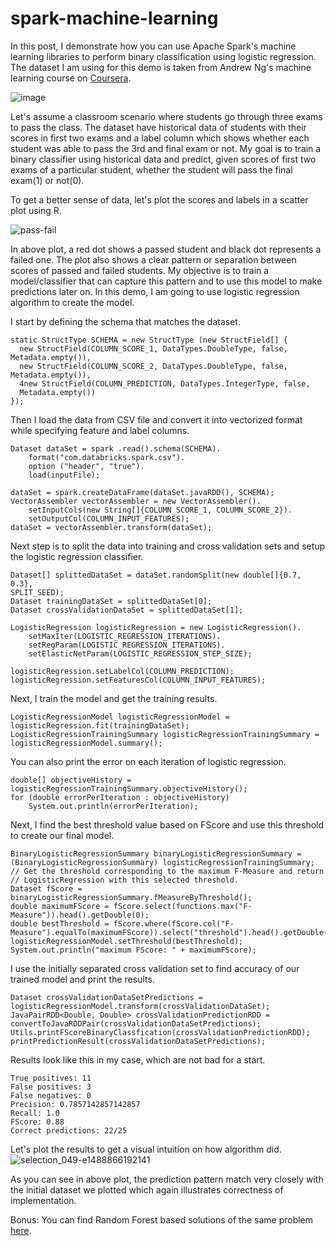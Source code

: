 # spark-machine-learning

In this post, I demonstrate how you can use Apache Spark's machine learning libraries to perform binary classification using logistic regression. The dataset I am using for this demo is taken from Andrew Ng's machine learning course on [Coursera](https://www.coursera.org/learn/machine-learning).

![image](https://user-images.githubusercontent.com/1760859/31045688-8865095e-a602-11e7-8fba-7a171b9eda71.png)

Let's assume a classroom scenario where students go through three exams to pass the class. The dataset have historical data of students with their scores in first two exams and a label column which shows whether each student was able to pass the 3rd and final exam or not. My goal is to train a binary classifier using historical data and predict, given scores of first two exams of a particular student, whether the student will pass the final exam(1) or not(0).

To get a better sense of data, let's plot the scores and labels in a scatter plot using R.

![pass-fail](https://user-images.githubusercontent.com/1760859/31045701-c4f56968-a602-11e7-913a-952f7cb667a9.png)

In above plot, a red dot shows a passed student and black dot represents a failed one. The plot also shows a clear pattern or separation between scores of passed and failed students. My objective is to train a model/classifier that can capture this pattern and to use this model to make predictions later on. In this demo, I am going to use logistic regression algorithm to create the model.

I start by defining the schema that matches the dataset.

```
static StructType SCHEMA = new StructType (new StructField[] {
  new StructField(COLUMN_SCORE_1, DataTypes.DoubleType, false, Metadata.empty()),
  new StructField(COLUMN_SCORE_2, DataTypes.DoubleType, false, Metadata.empty()),
  4new StructField(COLUMN_PREDICTION, DataTypes.IntegerType, false,
  Metadata.empty())
});
```
Then I load the data from CSV file and convert it into vectorized format while specifying feature and label columns.
```
Dataset dataSet = spark .read().schema(SCHEMA).
	format("com.databricks.spark.csv").
	option ("header", "true").
	load(inputFile);

dataSet = spark.createDataFrame(dataSet.javaRDD(), SCHEMA);
VectorAssembler vectorAssembler = new VectorAssembler().
	setInputCols(new String[]{COLUMN_SCORE_1, COLUMN_SCORE_2}).
	setOutputCol(COLUMN_INPUT_FEATURES);
dataSet = vectorAssembler.transform(dataSet);
```
Next step is to split the data into training and cross validation sets and setup the logistic regression classifier.
```
Dataset[] splittedDataSet = dataSet.randomSplit(new double[]{0.7, 0.3},
SPLIT_SEED);
Dataset trainingDataSet = splittedDataSet[0];
Dataset crossValidationDataSet = splittedDataSet[1];

LogisticRegression logisticRegression = new LogisticRegression().
	setMaxIter(LOGISTIC_REGRESSION_ITERATIONS).
	setRegParam(LOGISTIC_REGRESSION_ITERATIONS).
	setElasticNetParam(LOGISTIC_REGRESSION_STEP_SIZE);

logisticRegression.setLabelCol(COLUMN_PREDICTION);
logisticRegression.setFeaturesCol(COLUMN_INPUT_FEATURES);
```
Next, I train the model and get the training results.
```
LogisticRegressionModel logisticRegressionModel = 
logisticRegression.fit(trainingDataSet);
LogisticRegressionTrainingSummary logisticRegressionTrainingSummary =
logisticRegressionModel.summary();
```
You can also print the error on each iteration of logistic regression.
```
double[] objectiveHistory = logisticRegressionTrainingSummary.objectiveHistory();
for (double errorPerIteration : objectiveHistory)
	System.out.println(errorPerIteration);
```
Next, I find the best threshold value based on FScore and use this threshold to create our final model.
```
BinaryLogisticRegressionSummary binaryLogisticRegressionSummary = 
(BinaryLogisticRegressionSummary) logisticRegressionTrainingSummary;
// Get the threshold corresponding to the maximum F-Measure and return 
// LogisticRegression with this selected threshold.
Dataset fScore = binaryLogisticRegressionSummary.fMeasureByThreshold();
double maximumFScore = fScore.select(functions.max("F-Measure")).head().getDouble(0);
double bestThreshold = fScore.where(fScore.col("F-Measure").equalTo(maximumFScore)).select("threshold").head().getDouble(0);
logisticRegressionModel.setThreshold(bestThreshold);
System.out.println("maximum FScore: " + maximumFScore);
```
I use the initially separated cross validation set to find accuracy of our trained model and print the results.
```
Dataset crossValidationDataSetPredictions = logisticRegressionModel.transform(crossValidationDataSet);
JavaPairRDD<Double, Double> crossValidationPredictionRDD = convertToJavaRDDPair(crossValidationDataSetPredictions);
Utils.printFScoreBinaryClassfication(crossValidationPredictionRDD);
printPredictionResult(crossValidationDataSetPredictions);
```
Results look like this in my case, which are not bad for a start.
```
True positives: 11
False positives: 3
False negatives: 0
Precision: 0.7857142857142857
Recall: 1.0
FScore: 0.88
Correct predictions: 22/25
```
Let's plot the results to get a visual intuition on how algorithm did.
![selection_049-e1488866192141](https://user-images.githubusercontent.com/1760859/31045721-376bcfaa-a603-11e7-88ec-b11f62e80066.png)


As you can see in above plot, the prediction pattern match very closely with the initial dataset we plotted which again illustrates correctness of implementation.

Bonus: You can find Random Forest based solutions of the same problem [here](https://github.com/harishasan/spark-machine-learning/blob/master/src/main/java/binary/classification/BinaryRandomForest.java).

